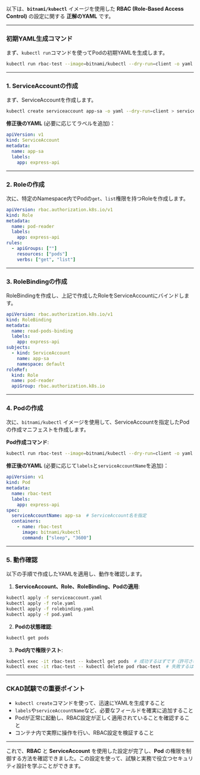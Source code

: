 以下は、**`bitnami/kubectl`** イメージを使用した **RBAC (Role-Based Access Control)** の設定に関する **正解のYAML** です。

---

### 初期YAML生成コマンド

まず、`kubectl run`コマンドを使ってPodの初期YAMLを生成します。

```bash
kubectl run rbac-test --image=bitnami/kubectl --dry-run=client -o yaml -- sleep 3600 > pod.yaml
```

---

### 1. ServiceAccountの作成

まず、ServiceAccountを作成します。

```bash
kubectl create serviceaccount app-sa -o yaml --dry-run=client > serviceaccount.yaml
```

**修正後のYAML** (必要に応じてラベルを追加)：

```yaml
apiVersion: v1
kind: ServiceAccount
metadata:
  name: app-sa
  labels:
    app: express-api
```

---

### 2. Roleの作成

次に、特定のNamespace内でPodの`get`、`list`権限を持つRoleを作成します。

```yaml
apiVersion: rbac.authorization.k8s.io/v1
kind: Role
metadata:
  name: pod-reader
  labels:
    app: express-api
rules:
  - apiGroups: [""]
    resources: ["pods"]
    verbs: ["get", "list"]
```

---

### 3. RoleBindingの作成

RoleBindingを作成し、上記で作成したRoleをServiceAccountにバインドします。

```yaml
apiVersion: rbac.authorization.k8s.io/v1
kind: RoleBinding
metadata:
  name: read-pods-binding
  labels:
    app: express-api
subjects:
  - kind: ServiceAccount
    name: app-sa
    namespace: default
roleRef:
  kind: Role
  name: pod-reader
  apiGroup: rbac.authorization.k8s.io
```

---

### 4. Podの作成

次に、`bitnami/kubectl` イメージを使用して、ServiceAccountを指定したPodの作成マニフェストを作成します。

**Pod作成コマンド**:

```bash
kubectl run rbac-test --image=bitnami/kubectl --dry-run=client -o yaml -- sleep 3600 > pod.yaml
```

**修正後のYAML** (必要に応じて`labels`と`serviceAccountName`を追加)：

```yaml
apiVersion: v1
kind: Pod
metadata:
  name: rbac-test
  labels:
    app: express-api
spec:
  serviceAccountName: app-sa  # ServiceAccount名を指定
  containers:
    - name: rbac-test
      image: bitnami/kubectl
      command: ["sleep", "3600"]
```

---

### 5. 動作確認

以下の手順で作成したYAMLを適用し、動作を確認します。

1. **ServiceAccount、Role、RoleBinding、Podの適用**:

```bash
kubectl apply -f serviceaccount.yaml
kubectl apply -f role.yaml
kubectl apply -f rolebinding.yaml
kubectl apply -f pod.yaml
```

2. **Podの状態確認**:

```bash
kubectl get pods
```

3. **Pod内で権限テスト**:

```bash
kubectl exec -it rbac-test -- kubectl get pods  # 成功するはずです（許可された操作）
kubectl exec -it rbac-test -- kubectl delete pod rbac-test  # 失敗するはずです（許可されていない操作）
```

---

### CKAD試験での重要ポイント

- `kubectl create`コマンドを使って、迅速にYAMLを生成すること
- `labels`や`serviceAccountName`など、必要なフィールドを確実に追加すること
- Podが正常に起動し、RBAC設定が正しく適用されていることを確認すること
- コンテナ内で実際に操作を行い、RBAC設定を検証すること

---

これで、**RBAC** と **ServiceAccount** を使用した設定が完了し、**Pod** の権限を制御する方法を確認できました。この設定を使って、試験と実務で役立つセキュリティ設計を学ぶことができます。